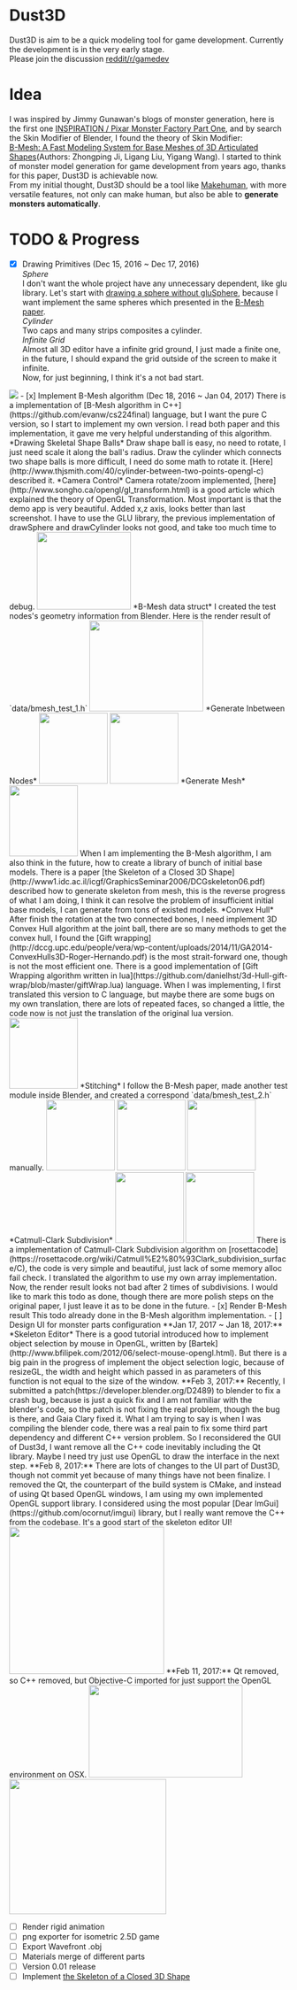 Dust3D
=========
Dust3D is aim to be a quick modeling tool for game development. Currently the development is in the very early stage.  
Please join the discussion [reddit/r/gamedev]( https://www.reddit.com/r/gamedev/comments/5iuf3h/i_am_writting_a_3d_monster_model_generate_tool/)

Idea
===========
I was inspired by Jimmy Gunawan's blogs of monster generation, here is the first one [INSPIRATION / Pixar Monster Factory Part One](http://blendersushi.blogspot.com.au/2013/06/inspiration-pixar-monster-factory-part.html), and by search the Skin Modifier of Blender, I found the theory of Skin Modifier:    
[B-Mesh: A Fast Modeling System for Base Meshes
of 3D Articulated Shapes](http://citeseerx.ist.psu.edu/viewdoc/download?doi=10.1.1.357.7134&rep=rep1&type=pdf)(Authors: Zhongping Ji, Ligang Liu, Yigang Wang). I started to think of monster model generation for game development from years ago, thanks for this paper, Dust3D is achievable now.  
From my initial thought, Dust3D should be a tool like [Makehuman](http://www.makehuman.org), with more versatile features, not only can make human, but also be able to **generate monsters automatically**.  

TODO & Progress
==============
- [x] Drawing Primitives (Dec 15, 2016 ~ Dec 17, 2016)   
*Sphere*  
I don't want the whole project have any unnecessary dependent, like glu library.
Let's start with [drawing a sphere without gluSphere]( http://stackoverflow.com/questions/7687148/drawing-sphere-in-opengl-without-using-glusphere), because I want implement the same spheres which presented in the [B-Mesh paper](http://citeseerx.ist.psu.edu/viewdoc/download?doi=10.1.1.357.7134&rep=rep1&type=pdf).   
*Cylinder*  
Two caps and many strips composites a cylinder.  
*Infinite Grid*  
Almost all 3D editor have a infinite grid ground, I just made a finite one, in the future, I should expand the grid outside of the screen to make it infinite.  
Now, for just beginning, I think it's a not bad start.
<img src="screenshot/dust3d_sphere_cylinder.png">
- [x] Implement B-Mesh algorithm (Dec 18, 2016 ~ Jan 04, 2017)   
There is a implementation of [B-Mesh algorithm in C++](https://github.com/evanw/cs224final) language, but I want the pure C version, so I start to implement my own version. I read both paper and this implementation, it gave me very helpful understanding of this algorithm.    
*Drawing Skeletal Shape Balls*  
Draw shape ball is easy, no need to rotate, I just need scale it along the ball's radius.
Draw the cylinder which connects two shape balls is more difficult, I need do some math to rotate it. [Here](http://www.thjsmith.com/40/cylinder-between-two-points-opengl-c) described it.  
*Camera Control*  
Camera rotate/zoom implemented, [here](http://www.songho.ca/opengl/gl_transform.html) is a good article which explained the theory of OpenGL Transformation. Most important is that the demo app is very beautiful.  
Added x,z axis, looks better than last screenshot.   
I have to use the GLU library, the previous implementation of drawSphere and drawCylinder looks not good, and take too much time to debug.  
<img src="screenshot/dust3d_node_edge_with_glu.png" width="170" height="140">  
*B-Mesh data struct*  
I created the test nodes's geometry information from Blender. Here is the render result of `data/bmesh_test_1.h`  
<img src="screenshot/dust3d_bmesh_nodes.png" width="206" height="164">  
*Generate Inbetween Nodes*  
<img src="screenshot/dust3d_bmesh_skeleton.png" width="124" height="128">  <img src="screenshot/dust3d_bmesh_inbetween.png" width="124" height="128">  
*Generate Mesh*  
<img src="screenshot/dust3d_generate_quad.png" width="124" height="128">  
When I am implementing the B-Mesh algorithm, I am also think in the future, how to create a library of bunch of initial base models. There is a paper [the Skeleton of a Closed 3D Shape](http://www1.idc.ac.il/icgf/GraphicsSeminar2006/DCGskeleton06.pdf) described how to generate skeleton from mesh, this is the reverse progress of what I am doing, I think it can resolve the problem of insufficient initial base models, I can generate from tons of existed models.  
*Convex Hull*  
After finish the rotation at the two connected bones, I need implement 3D Convex Hull algorithm at the joint ball, there are so many methods to get the convex hull, I found the [Gift wrapping](http://dccg.upc.edu/people/vera/wp-content/uploads/2014/11/GA2014-ConvexHulls3D-Roger-Hernando.pdf) is the most strait-forward one, though is not the most efficient one.  
There is a good implementation of [Gift Wrapping algorithm written in lua](https://github.com/danielhst/3d-Hull-gift-wrap/blob/master/giftWrap.lua) language. When I was implementing, I first translated this version to C language, but maybe there are some bugs on my own translation, there are lots of repeated faces, so changed a little, the code now is not just the translation of the original lua version.  
<img src="screenshot/dust3d_convex_hull.png" width="124" height="128">  
*Stitching*  
I follow the B-Mesh paper, made another test module inside Blender, and created a correspond `data/bmesh_test_2.h` manually.  
<img src="screenshot/dust3d_bmesh_test_2.png" width="124" height="128">  <img src="screenshot/dust3d_bmesh_joint_1.png" width="124" height="128">  <img src="screenshot/dust3d_bmesh_joint_2.png" width="124" height="128">  
*Catmull-Clark Subdivision*  
<img src="screenshot/dust3d_subdivide_catmull_clark.png" width="124" height="128">  <img src="screenshot/dust3d_bmesh_subdivide_2.png" width="124" height="128">    
There is a implementation of Catmull-Clark Subdivision algorithm on [rosettacode](https://rosettacode.org/wiki/Catmull%E2%80%93Clark_subdivision_surface/C), the code is very simple and beautiful, just lack of some memory alloc fail check. I translated the algorithm to use my own array implementation.  
Now, the render result looks not bad after 2 times of subdivisions. I would like to mark this todo as done, though there are more polish steps on the original paper, I just leave it as to be done in the future.
- [x] Render B-Mesh result  
This todo already done in the B-Mesh algorithm implementation.  
- [ ] Design UI for monster parts configuration  
  **Jan 17, 2017 ~ Jan 18, 2017:**    
  *Skeleton Editor*  
  There is a good tutorial introduced how to implement object selection by mouse in OpenGL, written by [Bartek](http://www.bfilipek.com/2012/06/select-mouse-opengl.html).  
  But there is a big pain in the progress of implement the object selection logic, because of resizeGL, the width and height which passed in as parameters of this function is not equal to the size of the window.  
  **Feb 3, 2017:**  
  Recently, I submitted a patch(https://developer.blender.org/D2489) to blender to fix a crash bug, because is just a quick fix and I am not familiar with the blender's code, so the patch is not fixing the real problem, though the bug is there, and Gaia Clary fixed it. What I am trying to say is when I was compiling the blender code, there was a real pain to fix some third part dependency and different C++ version problem.  
  So I reconsidered the GUI of Dust3d, I want remove all the C++ code inevitably including the Qt library. Maybe I need try just use OpenGL to draw the interface in the next step.  
  **Feb 8, 2017:**  
  There are lots of changes to the UI part of Dust3D, though not commit yet because of many things have not been finalize.  
  I removed the Qt, the counterpart of the build system is CMake, and instead of using Qt based OpenGL windows, I am using my own implemented OpenGL support library. I considered using the most popular [Dear ImGui](https://github.com/ocornut/imgui) library, but I really want remove the C++ from the codebase. It's a good start of the skeleton editor UI!  
  <img src="screenshot/dust3d_imgui.png" width="280" height="266">  
  **Feb 11, 2017:**  
  Qt removed, so C++ removed, but Objective-C imported for just support the OpenGL environment on OSX.  
  <img src="screenshot/dust3d_glw_preview.png" width="278" height="167"><img src="screenshot/dust3d_glw_preview_dark.png" width="284" height="244">  


- [ ] Render rigid animation  
- [ ] png exporter for isometric 2.5D game  
- [ ] Export Wavefront .obj
- [ ] Materials merge of different parts      
- [ ] Version 0.01 release  
- [ ] Implement [the Skeleton of a Closed 3D Shape](http://www1.idc.ac.il/icgf/GraphicsSeminar2006/DCGskeleton06.pdf)  
